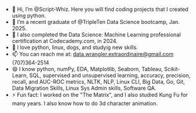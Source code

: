 - 👋 Hi, I’m @Script-Whiz. Here you will find coding projects that I created using python.
- 👀 I’m a recent graduate of @TripleTen Data Science bootcamp, Jan. 2025.
- 🌱 I also completed the Data Science: Machine Learning professional certification at Codecademy.com, in 2024.
- 💞️ I love python, linux, dogs, and studyig new skills.
- 📫 You can reach me at: data.wrangler.extraordinaire@gmail.com (707)364-2514
- 😄 I know python, numPy, EDA, Matplotlib, Seaborn, Tableau, Scikit-Learn, SQL, supervised and unsupervised learning, accuracy, precision, recall, and AUC-ROC metrics, NLTK, NLP, Linux CLI, Big Data, Go, Git, Data Migration Skills, Linux Sys Admin skills, Software QA.
- ⚡ Fun fact: I worked on the "The Matrix", and I also studied Kung Fu for many years. I also know how to do 3d character animation.

<!---
Script-Whiz/Script-Whiz is a ✨ special ✨ repository because its `README.md` (this file) appears on your GitHub profile.
You can click the Preview link to take a look at your changes.
--->
